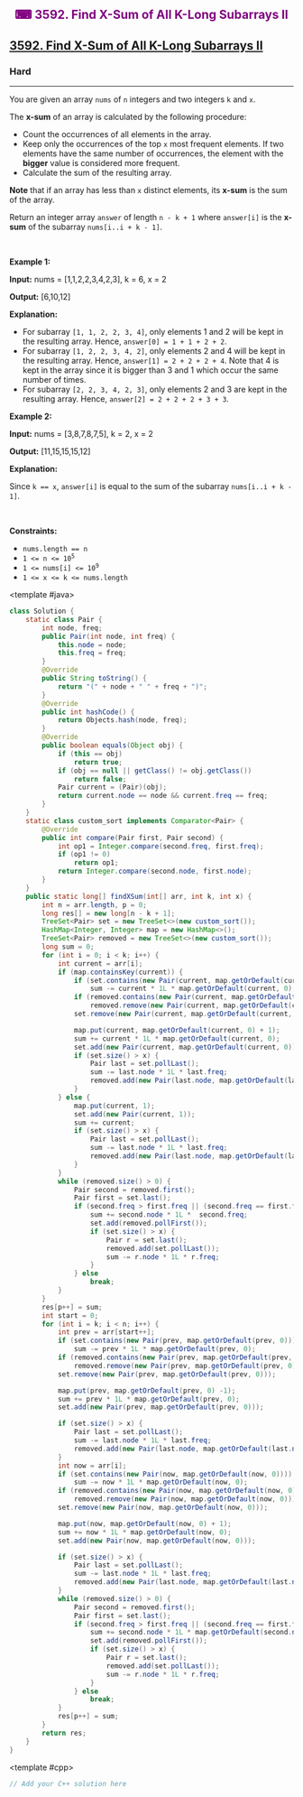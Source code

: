 <div align = "center">
<h style = "margin-bottom: 0px; margin-top: 0px; color : purple;" align = "center" class = "header">

## ⌨ 3592. Find X-Sum of All K-Long Subarrays II

</h>
</div>

<h2><a href="https://leetcode.com/problems/find-x-sum-of-all-k-long-subarrays-ii" target = "_blank">3592. Find X-Sum of All K-Long Subarrays II</a></h2><h3>Hard</h3><hr><p>You are given an array <code>nums</code> of <code>n</code> integers and two integers <code>k</code> and <code>x</code>.</p>

<p>The <strong>x-sum</strong> of an array is calculated by the following procedure:</p>

<ul>
	<li>Count the occurrences of all elements in the array.</li>
	<li>Keep only the occurrences of the top <code>x</code> most frequent elements. If two elements have the same number of occurrences, the element with the <strong>bigger</strong> value is considered more frequent.</li>
	<li>Calculate the sum of the resulting array.</li>
</ul>

<p><strong>Note</strong> that if an array has less than <code>x</code> distinct elements, its <strong>x-sum</strong> is the sum of the array.</p>

<p>Return an integer array <code>answer</code> of length <code>n - k + 1</code> where <code>answer[i]</code> is the <strong>x-sum</strong> of the <span data-keyword="subarray-nonempty">subarray</span> <code>nums[i..i + k - 1]</code>.</p>

<p>&nbsp;</p>
<p><strong class="example">Example 1:</strong></p>

<div class="example-block">
<p><strong>Input:</strong> <span class="example-io">nums = [1,1,2,2,3,4,2,3], k = 6, x = 2</span></p>

<p><strong>Output:</strong> <span class="example-io">[6,10,12]</span></p>

<p><strong>Explanation:</strong></p>

<ul>
	<li>For subarray <code>[1, 1, 2, 2, 3, 4]</code>, only elements 1 and 2 will be kept in the resulting array. Hence, <code>answer[0] = 1 + 1 + 2 + 2</code>.</li>
	<li>For subarray <code>[1, 2, 2, 3, 4, 2]</code>, only elements 2 and 4 will be kept in the resulting array. Hence, <code>answer[1] = 2 + 2 + 2 + 4</code>. Note that 4 is kept in the array since it is bigger than 3 and 1 which occur the same number of times.</li>
	<li>For subarray <code>[2, 2, 3, 4, 2, 3]</code>, only elements 2 and 3 are kept in the resulting array. Hence, <code>answer[2] = 2 + 2 + 2 + 3 + 3</code>.</li>
</ul>
</div>

<p><strong class="example">Example 2:</strong></p>

<div class="example-block">
<p><strong>Input:</strong> <span class="example-io">nums = [3,8,7,8,7,5], k = 2, x = 2</span></p>

<p><strong>Output:</strong> <span class="example-io">[11,15,15,15,12]</span></p>

<p><strong>Explanation:</strong></p>

<p>Since <code>k == x</code>, <code>answer[i]</code> is equal to the sum of the subarray <code>nums[i..i + k - 1]</code>.</p>
</div>

<p>&nbsp;</p>
<p><strong>Constraints:</strong></p>

<ul>
	<li><code>nums.length == n</code></li>
	<li><code>1 &lt;= n &lt;= 10<sup>5</sup></code></li>
	<li><code>1 &lt;= nums[i] &lt;= 10<sup>9</sup></code></li>
	<li><code>1 &lt;= x &lt;= k &lt;= nums.length</code></li>
</ul>

<CodeTabs :languages="[ { name: 'C++', slot: 'cpp' }, { name: 'Java', slot: 'java' } ]">

<template #java>

```java
class Solution {
    static class Pair {
        int node, freq;
        public Pair(int node, int freq) {
            this.node = node;
            this.freq = freq;
        }
        @Override
        public String toString() {
            return "(" + node + " " + freq + ")";
        }
        @Override
        public int hashCode() {
            return Objects.hash(node, freq);
        }
        @Override
        public boolean equals(Object obj) {
            if (this == obj)
                return true;
            if (obj == null || getClass() != obj.getClass())
                return false;
            Pair current = (Pair)(obj);
            return current.node == node && current.freq == freq;
        }
    }
    static class custom_sort implements Comparator<Pair> {
        @Override
        public int compare(Pair first, Pair second) {
            int op1 = Integer.compare(second.freq, first.freq);
            if (op1 != 0)
                return op1;
            return Integer.compare(second.node, first.node);
        }
    }
    public static long[] findXSum(int[] arr, int k, int x) {
        int n = arr.length, p = 0;
        long res[] = new long[n - k + 1];
        TreeSet<Pair> set = new TreeSet<>(new custom_sort());
        HashMap<Integer, Integer> map = new HashMap<>();
        TreeSet<Pair> removed = new TreeSet<>(new custom_sort());
        long sum = 0;
        for (int i = 0; i < k; i++) {
            int current = arr[i];
            if (map.containsKey(current)) {
                if (set.contains(new Pair(current, map.getOrDefault(current, 0))))
                    sum -= current * 1L * map.getOrDefault(current, 0);
                if (removed.contains(new Pair(current, map.getOrDefault(current, 0))))
                    removed.remove(new Pair(current, map.getOrDefault(current, 0)));
                set.remove(new Pair(current, map.getOrDefault(current, 0)));

                map.put(current, map.getOrDefault(current, 0) + 1);
                sum += current * 1L * map.getOrDefault(current, 0);
                set.add(new Pair(current, map.getOrDefault(current, 0)));
                if (set.size() > x) {
                    Pair last = set.pollLast();
                    sum -= last.node * 1L * last.freq;
                    removed.add(new Pair(last.node, map.getOrDefault(last.node, 0)));
                }
            } else {
                map.put(current, 1);
                set.add(new Pair(current, 1));
                sum += current;
                if (set.size() > x) {
                    Pair last = set.pollLast();
                    sum -= last.node * 1L * last.freq;
                    removed.add(new Pair(last.node, map.getOrDefault(last.node, 0)));
                }
            }
            while (removed.size() > 0) {
                Pair second = removed.first();
                Pair first = set.last();
                if (second.freq > first.freq || (second.freq == first.freq && second.node > first.node)) {
                    sum += second.node * 1L *  second.freq;
                    set.add(removed.pollFirst());
                    if (set.size() > x) {
                        Pair r = set.last();
                        removed.add(set.pollLast());
                        sum -= r.node * 1L * r.freq;
                    }
                } else
                    break;
            }
        }
        res[p++] = sum;
        int start = 0;
        for (int i = k; i < n; i++) {
            int prev = arr[start++];
            if (set.contains(new Pair(prev, map.getOrDefault(prev, 0))))
                sum -= prev * 1L * map.getOrDefault(prev, 0);
            if (removed.contains(new Pair(prev, map.getOrDefault(prev, 0))))
                removed.remove(new Pair(prev, map.getOrDefault(prev, 0)));
            set.remove(new Pair(prev, map.getOrDefault(prev, 0)));

            map.put(prev, map.getOrDefault(prev, 0) -1);
            sum += prev * 1L * map.getOrDefault(prev, 0);
            set.add(new Pair(prev, map.getOrDefault(prev, 0)));

            if (set.size() > x) {
                Pair last = set.pollLast();
                sum -= last.node * 1L * last.freq;
                removed.add(new Pair(last.node, map.getOrDefault(last.node, 0)));
            }
            int now = arr[i];
            if (set.contains(new Pair(now, map.getOrDefault(now, 0))))
                sum -= now * 1L * map.getOrDefault(now, 0);
            if (removed.contains(new Pair(now, map.getOrDefault(now, 0))))
                removed.remove(new Pair(now, map.getOrDefault(now, 0)));
            set.remove(new Pair(now, map.getOrDefault(now, 0)));

            map.put(now, map.getOrDefault(now, 0) + 1);
            sum += now * 1L * map.getOrDefault(now, 0);
            set.add(new Pair(now, map.getOrDefault(now, 0)));

            if (set.size() > x) {
                Pair last = set.pollLast();
                sum -= last.node * 1L * last.freq;
                removed.add(new Pair(last.node, map.getOrDefault(last.node, 0)));
            }
            while (removed.size() > 0) {
                Pair second = removed.first();
                Pair first = set.last();
                if (second.freq > first.freq || (second.freq == first.freq && second.node > first.node)) {
                    sum += second.node * 1L * map.getOrDefault(second.node, 0);
                    set.add(removed.pollFirst());
                    if (set.size() > x) {
                        Pair r = set.last();
                        removed.add(set.pollLast());
                        sum -= r.node * 1L * r.freq;
                    }
                } else
                    break;
            }
            res[p++] = sum;
        }
        return res;
    }
}
```

</template>

<template #cpp>

```cpp
// Add your C++ solution here
```

</template>

</CodeTabs>
